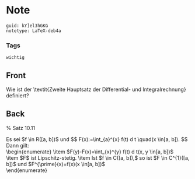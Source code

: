 # Note
```
guid: kY]el3hGKG
notetype: LaTeX-deb4a
```

### Tags
```
wichtig
```

## Front
Wie ist der \textit{Zweite Hauptsatz der Differential- und Integralrechnung} definiert?

## Back
% Satz 10.11<div>
</div><div>Es sei $f \in R([a, b])$ und
$$
F(x):=\int_{a}^{x} f(t) d t \quad(x \in[a, b]).
$$
</div><div>
</div><div>Dann gilt:</div><div>\begin{enumerate}
\item $F(y)-F(x)=\int_{x}^{y} f(t) d t(x, y \in[a, b])$</div><div>\item  $F$ ist Lipschitz-stetig.
\item Ist $f \in C([a, b]),$ so ist $F \in C^{1}([a, b])$ und $F^{\prime}(x)=f(x)(x \in[a, b])$
</div><div>\end{enumerate}</div>
